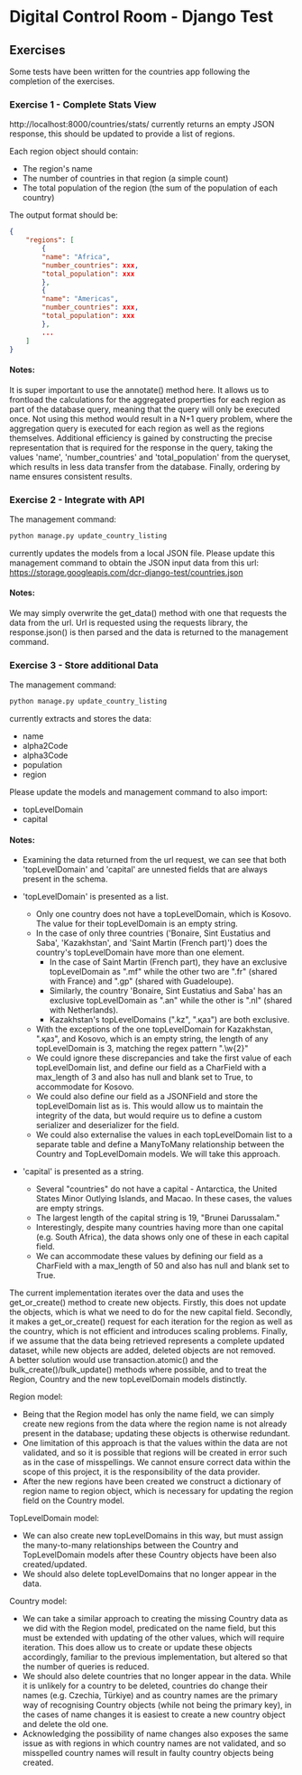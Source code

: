 # Digital Control Room - Django Test

## Exercises

Some tests have been written for the countries app following the completion of the exercises.

### Exercise 1 - Complete Stats View

http://localhost:8000/countries/stats/ currently returns an empty JSON response, this should be updated to provide a list of regions. 

Each region object should contain:
 * The region's name
 * The number of countries in that region (a simple count)
 * The total population of the region (the sum of the population of each country)

The output format should be:
```json
{
    "regions": [
        {
        "name": "Africa",
        "number_countries": xxx,
        "total_population": xxx
        },
        {
        "name": "Americas",
        "number_countries": xxx,
        "total_population": xxx
        },
        ...
    ]
}
```
#### Notes:

It is super important to use the annotate() method here. It allows us to frontload the calculations for the aggregated properties for each region as part of the database query, meaning that the query will only be executed once. Not using this method would result in a N+1 query problem, where the aggregation query is executed for each region as well as the regions themselves. Additional efficiency is gained by constructing the precise representation that is required for the response in the query, taking the values 'name', 'number_countries' and 'total_population' from the queryset, which results in less data transfer from the database. Finally, ordering by name ensures consistent results.

### Exercise 2 - Integrate with API

The management command:
```bash
python manage.py update_country_listing
```
currently updates the models from a local JSON file. Please update this management command to obtain the JSON input data from this url:  
https://storage.googleapis.com/dcr-django-test/countries.json

#### Notes: 
We may simply overwrite the get_data() method with one that requests the data from the url.
Url is requested using the requests library, the response.json() is then parsed and the data is returned to the management command.

### Exercise 3 - Store additional Data

The management command:
```bash
python manage.py update_country_listing
```
currently extracts and stores the data:
 * name
 * alpha2Code
 * alpha3Code
 * population
 * region

Please update the models and management command to also import:
 * topLevelDomain
 * capital

#### Notes:
- Examining the data returned from the url request, we can see that both 'topLevelDomain' and 'capital' are unnested fields that are always present in the schema.

- 'topLevelDomain' is presented as a list.
    - Only one country does not have a topLevelDomain, which is Kosovo. The value for their topLevelDomain is an empty string.
    - In the case of only three countries ('Bonaire, Sint Eustatius and Saba', 'Kazakhstan', and 'Saint Martin (French part)') does the country's topLevelDomain have more than one element.
        - In the case of Saint Martin (French part), they have an exclusive topLevelDomain as ".mf" while the other two are ".fr" (shared with France) and ".gp" (shared with Guadeloupe).
        - Similarly, the country 'Bonaire, Sint Eustatius and Saba' has an exclusive topLevelDomain as ".an" while the other is ".nl" (shared with Netherlands).
        - Kazakhstan's topLevelDomains (".kz", ".қаз") are both exclusive.
    - With the exceptions of the one topLevelDomain for Kazakhstan, ".қаз", and Kosovo, which is an empty string, the length of any topLevelDomain is 3, matching the regex pattern "\.\w{2}"
    - We could ignore these discrepancies and take the first value of each topLevelDomain list, and define our field as a CharField with a max_length of 3 and also has null and blank set to True, to accommodate for Kosovo.
    - We could also define our field as a JSONField and store the topLevelDomain list as is. This would allow us to maintain the integrity of the data, but would require us to define a custom serializer and deserializer for the field.
    - We could also externalise the values in each topLevelDomain list to a separate table and define a ManyToMany relationship between the Country and TopLevelDomain models. We will take this approach.

- 'capital' is presented as a string.
    - Several "countries" do not have a capital - Antarctica, the United States Minor Outlying Islands, and Macao. In these cases, the values are empty strings.
    - The largest length of the capital string is 19, "Brunei Darussalam."
    - Interestingly, despite many countries having more than one capital (e.g. South Africa), the data shows only one of these in each capital field.
    - We can accommodate these values by defining our field as a CharField with a max_length of 50 and also has null and blank set to True.

The current implementation iterates over the data and uses the get_or_create() method to create new objects. Firstly, this does not update the objects, which is what we need to do for the new capital field. Secondly, it makes a get_or_create() request for each iteration for the region as well as the country, which is not efficient and introduces scaling problems. Finally, if we assume that the data being retrieved represents a complete updated dataset, while new objects are added, deleted objects are not removed.  
A better solution would use transaction.atomic() and the bulk_create()/bulk_update() methods where possible, and to treat the Region, Country and the new topLevelDomain models distinctly.

Region model:
- Being that the Region model has only the name field, we can simply create new regions from the data where the region name is not already present in the database; updating these objects is otherwise redundant.
- One limitation of this approach is that the values within the data are not validated, and so it is possible that regions will be created in error such as in the case of misspellings. We cannot ensure correct data within the scope of this project, it is the responsibility of the data provider.
- After the new regions have been created we construct a dictionary of region name to region object, which is necessary for updating the region field on the Country model.

TopLevelDomain model:
- We can also create new topLevelDomains in this way, but must assign the many-to-many relationships between the Country and TopLevelDomain models after these Country objects have been also created/updated.
- We should also delete topLevelDomains that no longer appear in the data.

Country model:
- We can take a similar approach to creating the missing Country data as we did with the Region model, predicated on the name field, but this must be extended with updating of the other values, which will require iteration. This does allow us to create or update these objects accordingly, familiar to the previous implementation, but altered so that the number of queries is reduced.
- We should also delete countries that no longer appear in the data. While it is unlikely for a country to be deleted, countries do change their names (e.g. Czechia, Türkiye) and as country names are the primary way of recognising Country objects (while not being the primary key), in the cases of name changes it is easiest to create a new country object and delete the old one.
- Acknowledging the possibility of name changes also exposes the same issue as with regions in which country names are not validated, and so misspelled country names will result in faulty country objects being created.
